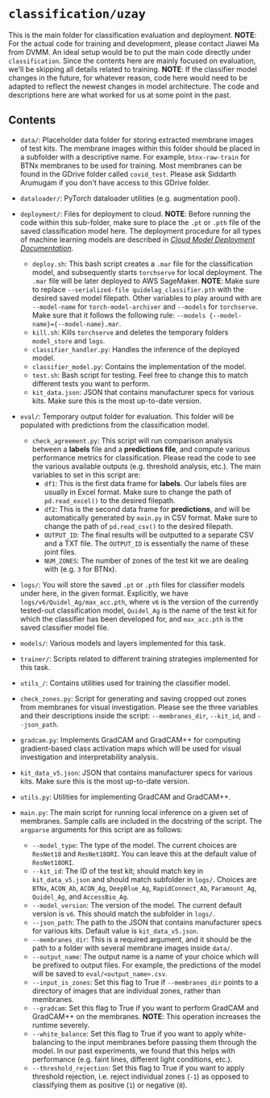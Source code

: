 # `classification/uzay`

This is the main folder for classification evaluation and deployment. **NOTE**: For the actual code for training and development, please contact Jiawei Ma from DVMM. An ideal setup would be to put the main code directly under `classification`. Since the contents here are mainly focused on evaluation, we'll be skipping all details related to training. **NOTE**: If the classifier model changes in the future, for whatever reason, code here would need to be adapted to reflect the newest changes in model architecture. The code and descriptions here are what worked for us at some point in the past.

## Contents

* `data/`: Placeholder data folder for storing extracted membrane images of test kits. The membrane images within this folder should be placed in a subfolder with a descriptive name. For example, `btnx-raw-train` for BTNx membranes to be used for training. Most membranes can be found in the GDrive folder called `covid_test`. Please ask Siddarth Arumugam if you don't have access to this GDrive folder.

* `dataloader/`: PyTorch dataloader utilities (e.g. augmentation pool).

* `deployment/`: Files for deployment to cloud. **NOTE**: Before running the code within this sub-folder, make sure to place the `.pt` or `.pth` file of the saved classification model here. The deployment procedure for all types of machine learning models are described in [*Cloud Model Deployment Documentation*](https://docs.google.com/document/d/1EAmBFSLx-ufW4sXXMWB2YcmJvLxy9XkA-dbNRiu1M6M/edit?usp=sharing).
	* `deploy.sh`: This bash script creates a `.mar` file for the classification model, and subsequently starts `torchserve` for local deployment. The `.mar` file will be later deployed to AWS SageMaker. **NOTE**: Make sure to replace `--serialized-file quidelag_classifier.pth` with the desired saved model filepath. Other variables to play around with are `--model-name` for `torch-model-archiver` and `--models` for `torchserve`. Make sure that it follows the following rule: `--models {--model-name}={--model-name}.mar`.
	* `kill.sh`: Kills `torchserve` and deletes the temporary folders `model_store` and `logs`.
	* `classifier_handler.py`: Handles the inference of the deployed model.
	* `classifier_model.py`: Contains the implementation of the model.
	* `test.sh`: Bash script for testing. Feel free to change this to match different tests you want to perform.
	* `kit_data.json`: JSON that contains manufacturer specs for various kits. Make sure this is the most up-to-date version.

* `eval/`: Temporary output folder for evaluation. This folder will be populated with predictions from the classification model.
	* `check_agreement.py`: This script will run comparison analysis between a **labels** file and a **predictions file**, and compute various performance metrics for classification. Please read the code to see the various available outputs (e.g. threshold analysis, etc.). The main variables to set in this script are:
		* `df1`: This is the first data frame for **labels**. Our labels files are usually in Excel format. Make sure to change the path of `pd.read_excel()` to the desired filepath.
		* `df2`: This is the second data frame for **predictions**, and will be automatically generated by `main.py` in CSV format. Make sure to change the path of `pd.read_csv()` to the desired filepath.
		* `OUTPUT_ID`: The final results will be outputted to a separate CSV and a TXT file. The `OUTPUT_ID` is essentially the name of these joint files.
		* `NUM_ZONES`: The number of zones of the test kit we are dealing with (e.g. `3` for BTNx).

* `logs/`: You will store the saved `.pt` or `.pth` files for classifier models under here, in the given format. Explicitly, we have `logs/v6/Quidel_Ag/max_acc.pth`, where `v6` is the version of the currently tested-out classification model, `Quidel_Ag` is the name of the test kit for which the classifier has been developed for, and `max_acc.pth` is the saved classifier model file.

* `models/`: Various models and layers implemented for this task.

* `trainer/`: Scripts related to different training strategies implemented for this task.

* `utils_/`: Contains utilities used for training the classifier model.

* `check_zones.py`: Script for generating and saving cropped out zones from membranes for visual investigation. Please see the three variables and their descriptions inside the script: `--membranes_dir`, `--kit_id`, and `--json_path`.

* `gradcam.py`: Implements GradCAM and GradCAM++ for computing gradient-based class activation maps which will be used for visual investigation and interpretability analysis. 

* `kit_data_v5.json`: JSON that contains manufacturer specs for various kits. Make sure this is the most up-to-date version.

* `utils.py`: Utilities for implementing GradCAM and GradCAM++.

* `main.py`: The main script for running local inference on a given set of membranes. Sample calls are included in the docstring of the script. The `argparse` arguments for this script are as follows:
	* `--model_type`: The type of the model. The current choices are `ResNet18` and `ResNet18ORI`. You can leave this at the default value of `ResNet18ORI`.
	* `--kit_id`: The ID of the test kit; should match key in `kit_data_v5.json` and should match subfolder in `logs/`. Choices are `BTNx`, `ACON_Ab`, `ACON_Ag`, `DeepBlue_Ag`, `RapidConnect_Ab`, `Paramount_Ag`, `Quidel_Ag`, and `AccessBio_Ag`.
	* `--model_version`: The version of the model. The current default version is `v6`. This should match the subfolder in `logs/`.
	* `--json_path`: The path to the JSON that contains manufacturer specs for various kits. Default value is `kit_data_v5.json`.
	* `--membranes_dir`: This is a required argument, and it should be the path to a folder with several membrane images inside `data/`.
	* `--output_name`: The output name is a name of your choice which will be prefixed to output files. For example, the predictions of the model will be saved to `eval/<output_name>.csv`.
	* `--input_is_zones`: Set this flag to True if `--membranes_dir` points to a directory of images that are individual zones, rather than membranes.
	* `--gradcam`: Set this flag to True if you want to perform GradCAM and GradCAM++ on the membranes. **NOTE**: This operation increases the runtime severely.
	* `--white_balance`: Set this flag to True if you want to apply white-balancing to the input membranes before passing them through the model. In our past experiments, we found that this helps with performance (e.g. faint lines, different light conditions, etc.).
	* `--threshold_rejection`: Set this flag to True if you want to apply threshold rejection, i.e. reject individual zones (`-1`) as opposed to classifying them as positive (`1`) or negative (`0`).



